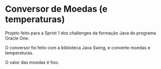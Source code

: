 # Conversor de Moedas (e temperaturas)

Projeto feito para a Sprint 1 dos challenges da formação
Java do programa Oracle One.

O conversor foi feito com a biblioteca Java Swing, e
converte moedas e temperaturas.

O valor das moedas é fixo.